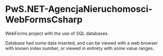 # PwS.NET-AgencjaNieruchomosci-WebFormsCsharp

WebForms project with the use of SQL databases.

Database had some data inserted, and can be viewed with a web browser with known index number, or viewed in entirety with some value ranges.
